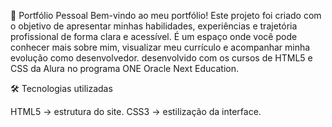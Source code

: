 📁 Portfólio Pessoal
Bem-vindo ao meu portfólio!
Este projeto foi criado com o objetivo de apresentar minhas habilidades, experiências e trajetória profissional de forma clara e acessível.
É um espaço onde você pode conhecer mais sobre mim, visualizar meu currículo e acompanhar minha evolução como desenvolvedor.
desenvolvido com os cursos de HTML5 e CSS da Alura no programa ONE Oracle Next Education.

🛠️ Tecnologias utilizadas

HTML5 → estrutura do site.
CSS3 → estilização da interface.
